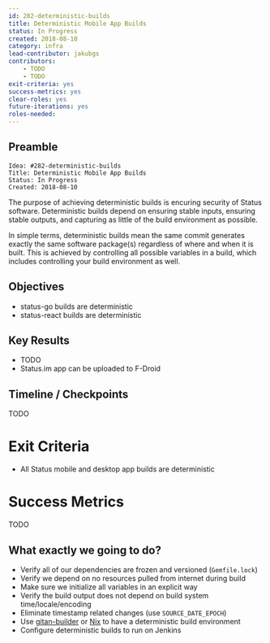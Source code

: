 ```yaml
---
id: 282-deterministic-builds
title: Deterministic Mobile App Builds
status: In Progress
created: 2018-08-10
category: infra
lead-contributor: jakubgs
contributors:
    - TODO
    - TODO
exit-criteria: yes
success-metrics: yes
clear-roles: yes
future-iterations: yes
roles-needed:
---
```


## Preamble

    Idea: #282-deterministic-builds
    Title: Deterministic Mobile App Builds
    Status: In Progress
    Created: 2018-08-10

The purpose of achieving deterministic builds is encuring security of Status software. Deterministic builds depend on ensuring stable inputs, ensuring stable outputs, and capturing as little of the build environment as possible.

In simple terms, deterministic builds mean the same commit generates exactly the same software package(s) regardless of where and when it is built. This is achieved by controlling all possible variables in a build, which includes controlling your build environment as well.

## Objectives

- status-go builds are deterministic
- status-react builds are deterministic

## Key Results

- TODO
- Status.im app can be uploaded to F-Droid

## Timeline / Checkpoints

TODO

# Exit Criteria

- All Status mobile and desktop app builds are deterministic

# Success Metrics

TODO

## What exactly we going to do?

- Verify all of our dependencies are frozen and versioned (`Gemfile.lock`)
- Verify we depend on no resources pulled from internet during build
- Make sure we initialize all variables in an explicit way
- Verify the build output does not depend on build system time/locale/encoding
- Eliminate timestamp related changes (use `SOURCE_DATE_EPOCH`)
- Use [gitan-builder](https://github.com/devrandom/gitian-builder) or [Nix](https://nixos.org/nix/) to have a deterministic build environment
- Configure deterministic builds to run on Jenkins
